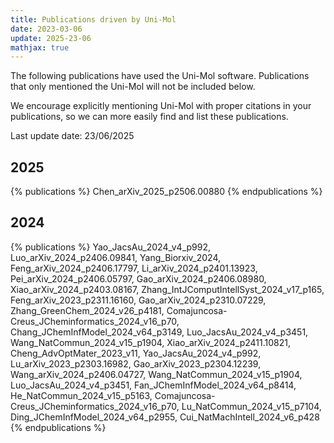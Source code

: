 ```yaml
---
title: Publications driven by Uni-Mol
date: 2023-03-06
update: 2025-23-06
mathjax: true
---
```


The following publications have used the Uni-Mol software. Publications that only mentioned the Uni-Mol will not be included below.

We encourage explicitly mentioning Uni-Mol with proper citations in your publications, so we can more easily find and list these publications.

Last update date: 23/06/2025

## 2025
{% publications %}
Chen_arXiv_2025_p2506.00880
{% endpublications %}

## 2024
{% publications %}
Yao_JacsAu_2024_v4_p992,
Luo_arXiv_2024_p2406.09841,
Yang_Biorxiv_2024,
Feng_arXiv_2024_p2406.17797,
Li_arXiv_2024_p2401.13923,
Pei_arXiv_2024_p2406.05797,
Gao_arXiv_2024_p2406.08980,
Xiao_arXiv_2024_p2403.08167,
Zhang_IntJComputIntellSyst_2024_v17_p165,
Feng_arXiv_2023_p2311.16160,
Gao_arXiv_2024_p2310.07229,
Zhang_GreenChem_2024_v26_p4181,
Comajuncosa-Creus_JCheminformatics_2024_v16_p70,
Chang_JChemInfModel_2024_v64_p3149,
Luo_JacsAu_2024_v4_p3451,
Wang_NatCommun_2024_v15_p1904,
Xiao_arXiv_2024_p2411.10821,
Cheng_AdvOptMater_2023_v11,
Yao_JacsAu_2024_v4_p992,
Lu_arXiv_2023_p2303.16982,
Gao_arXiv_2023_p2304.12239,
Wang_arXiv_2024_p2406.04727,
Wang_NatCommun_2024_v15_p1904,
Luo_JacsAu_2024_v4_p3451,
Fan_JChemInfModel_2024_v64_p8414,
He_NatCommun_2024_v15_p5163,
Comajuncosa-Creus_JCheminformatics_2024_v16_p70,
Lu_NatCommun_2024_v15_p7104,
Ding_JChemInfModel_2024_v64_p2955,
Cui_NatMachIntell_2024_v6_p428
{% endpublications %}

